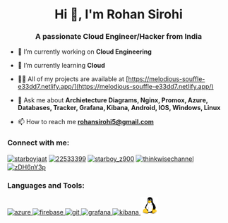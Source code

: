 <h1 align="center">Hi 👋, I'm Rohan Sirohi</h1>
<h3 align="center">A passionate Cloud Engineer/Hacker from India</h3>

- 🔭 I’m currently working on **Cloud Engineering**

- 🌱 I’m currently learning **Cloud**

- 👨‍💻 All of my projects are available at [https://melodious-souffle-e33dd7.netlify.app/](https://melodious-souffle-e33dd7.netlify.app/)

- 💬 Ask me about **Archietecture Diagrams, Nginx, Promox, Azure, Databases, Tracker, Grafana, Kibana, Android, IOS, Windows, Linux**

- 📫 How to reach me **rohansirohi5@gmail.com**

<h3 align="left">Connect with me:</h3>
<p align="left">
<a href="https://linkedin.com/in/starboyjaat" target="blank"><img align="center" src="https://raw.githubusercontent.com/rahuldkjain/github-profile-readme-generator/master/src/images/icons/Social/linked-in-alt.svg" alt="starboyjaat" height="30" width="40" /></a>
<a href="https://stackoverflow.com/users/22533399" target="blank"><img align="center" src="https://raw.githubusercontent.com/rahuldkjain/github-profile-readme-generator/master/src/images/icons/Social/stack-overflow.svg" alt="22533399" height="30" width="40" /></a>
<a href="https://instagram.com/starboy_z900" target="blank"><img align="center" src="https://raw.githubusercontent.com/rahuldkjain/github-profile-readme-generator/master/src/images/icons/Social/instagram.svg" alt="starboy_z900" height="30" width="40" /></a>
<a href="https://www.youtube.com/c/thinkwisechannel" target="blank"><img align="center" src="https://raw.githubusercontent.com/rahuldkjain/github-profile-readme-generator/master/src/images/icons/Social/youtube.svg" alt="thinkwisechannel" height="30" width="40" /></a>
<a href="https://discord.gg/zDH6nY3p" target="blank"><img align="center" src="https://raw.githubusercontent.com/rahuldkjain/github-profile-readme-generator/master/src/images/icons/Social/discord.svg" alt="zDH6nY3p" height="30" width="40" /></a>
</p>

<h3 align="left">Languages and Tools:</h3>
<p align="left"> <a href="https://azure.microsoft.com/en-in/" target="_blank" rel="noreferrer"> <img src="https://www.vectorlogo.zone/logos/microsoft_azure/microsoft_azure-icon.svg" alt="azure" width="40" height="40"/> </a> <a href="https://firebase.google.com/" target="_blank" rel="noreferrer"> <img src="https://www.vectorlogo.zone/logos/firebase/firebase-icon.svg" alt="firebase" width="40" height="40"/> </a> <a href="https://git-scm.com/" target="_blank" rel="noreferrer"> <img src="https://www.vectorlogo.zone/logos/git-scm/git-scm-icon.svg" alt="git" width="40" height="40"/> </a> <a href="https://grafana.com" target="_blank" rel="noreferrer"> <img src="https://www.vectorlogo.zone/logos/grafana/grafana-icon.svg" alt="grafana" width="40" height="40"/> </a> <a href="https://www.elastic.co/kibana" target="_blank" rel="noreferrer"> <img src="https://www.vectorlogo.zone/logos/elasticco_kibana/elasticco_kibana-icon.svg" alt="kibana" width="40" height="40"/> </a> <a href="https://www.linux.org/" target="_blank" rel="noreferrer"> <img src="https://raw.githubusercontent.com/devicons/devicon/master/icons/linux/linux-original.svg" alt="linux" width="40" height="40"/> </a> </p>

